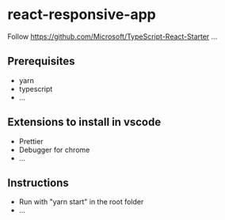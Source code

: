 # react-responsive-app

Follow https://github.com/Microsoft/TypeScript-React-Starter
...

## Prerequisites

- yarn
- typescript
- ...

## Extensions to install in vscode

- Prettier
- Debugger for chrome
- ...

## Instructions

- Run with "yarn start" in the root folder
- ...
